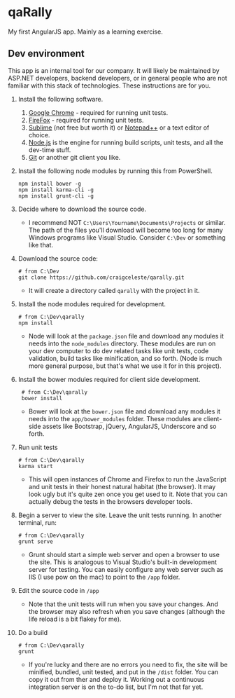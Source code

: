 qaRally
=======
My first AngularJS app. Mainly as a learning exercise.

Dev environment
---------------
This app is an internal tool for our company. It will likely be maintained by ASP.NET developers, backend developers, or in general people who are not familiar with this stack of technologies. These instructions are for you.

1. Install the following software.

    1. [Google Chrome] - required for running unit tests.
    1. [FireFox] - required for running unit tests.
    1. [Sublime] (not free but worth it) or [Notepad++] or a text editor of choice.
    1. [Node.js] is the engine for running build scripts, unit tests, and all the dev-time stuff.
    1. [Git] or another git client you like.

1. Install the following node modules by running this from PowerShell.

       npm install bower -g
       npm install karma-cli -g
       npm install grunt-cli -g

1. Decide where to download the source code.

   * I recommend NOT `C:\Users\Yourname\Documents\Projects` or similar. The path of the files you'll download will become too long for many Windows programs like Visual Studio. Consider `C:\Dev` or something like that.

1. Download the source code:

       # from C:\Dev
       git clone https://github.com/craigceleste/qarally.git

   * It will create a directory called `qarally` with the project in it.

1. Install the node modules required for development.

       # from C:\Dev\qarally
       npm install

   * Node will look at the `package.json` file and download any modules it needs into the `node_modules` directory. These modules are run on your dev computer to do dev related tasks like unit tests, code validation, build tasks like minification, and so forth. (Node is much more general purpose, but that's what we use it for in this project).

1. Install the bower modules required for client side development.

        # from C:\Dev\qarally
        bower install

   * Bower will look at the `bower.json` file and download any modules it needs into the `app/bower_modules` folder. These modules are client-side assets like Bootstrap, jQuery, AngularJS, Underscore and so forth.

1. Run unit tests

       # from C:\Dev\qarally
       karma start

    * This will open instances of Chrome and Firefox to run the JavaScript and unit tests in their honest natural habitat (the browser). It may look ugly but it's quite zen once you get used to it. Note that you can actually debug the tests in the browsers developer tools.
    
1. Begin a server to view the site. Leave the unit tests running. In another terminal, run:

       # from C:\Dev\qarally
       grunt serve

   * Grunt should start a simple web server and open a browser to use the site. This is analogous to Visual Studio's built-in development server for testing. You can easily configure any web server such as IIS (I use pow on the mac) to point to the `/app` folder.

1. Edit the source code in `/app`

   * Note that the unit tests will run when you save your changes. And the browser may also refresh when you save changes (although the life reload is a bit flakey for me).

1. Do a build

       # from C:\Dev\qarally
       grunt

   * If you're lucky and there are no errors you need to fix, the site will be minified, bundled, unit tested, and put in the `/dist` folder. You can copy it out from ther and deploy it. Working out a continuous integration server is on the to-do list, but I'm not that far yet.






[Google Chrome]:https://www.google.com/intl/en_uk/chrome/browser/
[FireFox]:http://www.mozilla.org/en-US/firefox/new/
[Sublime]:http://www.sublimetext.com/
[Notepad++]:http://notepad-plus-plus.org/
[Node.js]:http://nodejs.org/
[Git]:http://git-scm.com/downloads